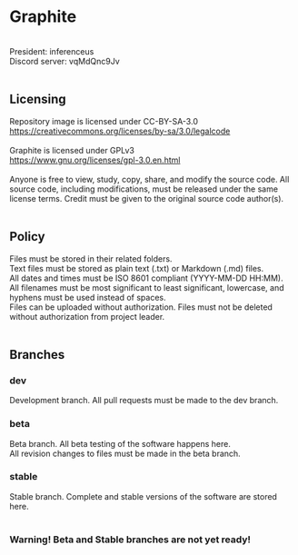# Graphite
<br/>
President: inferenceus<br/>
Discord server: vqMdQnc9Jv<br/>
<br/>

## Licensing
Repository image is licensed under CC-BY-SA-3.0<br/>
https://creativecommons.org/licenses/by-sa/3.0/legalcode<br/>
<br/>
Graphite is licensed under GPLv3<br/>
https://www.gnu.org/licenses/gpl-3.0.en.html<br/>
<br/>
Anyone is free to view, study, copy, share, and modify the source code. All source code, including modifications,
must be released under the same license terms. Credit must be given to the original source code author(s).<br/>
<br/>

## Policy
Files must be stored in their related folders.<br/>
Text files must be stored as plain text (.txt) or Markdown (.md) files.<br/>
All dates and times must be ISO 8601 compliant (YYYY-MM-DD HH:MM).<br/>
All filenames must be most significant to least significant, lowercase, and hyphens must be used instead of spaces.<br/>
Files can be uploaded without authorization. Files must not be deleted without authorization from project leader.<br/>
<br/>

## Branches

### dev
Development branch. All pull requests must be made to the dev branch.<br/>

### beta
Beta branch. All beta testing of the software happens here.<br/>
All revision changes to files must be made in the beta branch.<br/>

### stable
Stable branch. Complete and stable versions of the software are stored here.<br/>
<br/>
### Warning! Beta and Stable branches are not yet ready!

